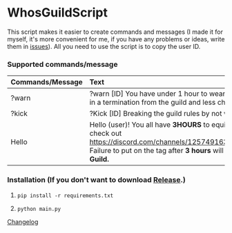 # WhosGuildScript
This script makes it easier to create commands and messages (I made it for myself, it's more convenient for me, if you have any problems or ideas, write them in [issues](https://github.com/MAX1MDEV/WhosGuildScript/issues)).
All you need to use the script is to copy the user ID.

### Supported commands/message
| Commands/Message | Text |
| :--------------- | :--- |
| ?warn            | ?warn [ID] You have under 1 hour to wear our guild Tag, failure to do so will result in a termination from the guild and less chance to be accepted again |
| ?kick            | ?Kick [ID] Breaking the guild rules by not wearing the guild tag |
| Hello            | Hello (user)! You all have **3HOURS** to equip the guild tag. If you are having troubles check out https://discord.com/channels/1257491631565967430/1274795918255984651<br>Failure to put on the tag after **3 hours** will result in you being **kicked** from **the Guild.** |

### Installation (If you don't want to download [Release](https://github.com/MAX1MDEV/WhosGuildScript/releases/tag/release-1.0).)
1.  
    ```
    pip install -r requirements.txt
    ```

2.  
    ```
    python main.py
    ```

[Changelog](CHANGELOG.md)
